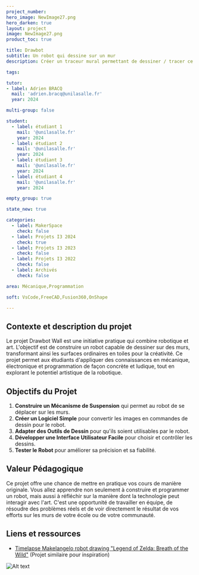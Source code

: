 ```yaml
---
project_number:
hero_image: NewImage27.png
hero_darken: true
layout: project
image: NewImage27.png
product_toc: true

title: Drawbot
subtitle: Un robot qui dessine sur un mur
description: Créer un traceur mural permettant de dessiner / tracer ce que l'on souhaite sur une feuille accroché à un mur. 

tags: 

tutor:
- label: Adrien BRACQ
  mail: 'adrien.bracq@unilasalle.fr'
  year: 2024

multi-group: false

student:
  - label: étudiant 1
    mail: '@unilasalle.fr'
    year: 2024
  - label: étudiant 2
    mail: '@unilasalle.fr'
    year: 2024
  - label: étudiant 3
    mail: '@unilasalle.fr'
    year: 2024
  - label: étudiant 4
    mail: '@unilasalle.fr'
    year: 2024

empty_group: true

state_new: true

categories:
  - label: MakerSpace
    check: false
  - label: Projets I3 2024
    check: true
  - label: Projets I3 2023
    check: false
  - label: Projets I3 2022
    check: false
  - label: Archivés
    check: false

area: Mécanique,Programmation

soft: VsCode,FreeCAD,Fusion360,OnShape

---
```

## Contexte et description du projet  

Le projet Drawbot Wall est une initiative pratique qui combine robotique et art. L'objectif est de construire un robot capable de dessiner sur des murs, transformant ainsi les surfaces ordinaires en toiles pour la créativité. Ce projet permet aux étudiants d'appliquer des connaissances en mécanique, électronique et programmation de façon concrète et ludique, tout en explorant le potentiel artistique de la robotique.

## Objectifs du Projet

1. **Construire un Mécanisme de Suspension** qui permet au robot de se déplacer sur les murs.
2. **Créer un Logiciel Simple** pour convertir les images en commandes de dessin pour le robot.
3. **Adapter des Outils de Dessin** pour qu'ils soient utilisables par le robot.
4. **Développer une Interface Utilisateur Facile** pour choisir et contrôler les dessins.
5. **Tester le Robot** pour améliorer sa précision et sa fiabilité.

## Valeur Pédagogique
Ce projet offre une chance de mettre en pratique vos cours de manière originale. Vous allez apprendre non seulement à construire et programmer un robot, mais aussi à réfléchir sur la manière dont la technologie peut interagir avec l'art. C'est une opportunité de travailler en équipe, de résoudre des problèmes réels et de voir directement le résultat de vos efforts sur les murs de votre école ou de votre communauté.

## Liens et ressources

- [Timelapse Makelangelo robot drawing "Legend of Zelda: Breath of the Wild"](https://www.youtube.com/watch?v=ls3gNxoNtfU) (Projet similaire pour inspiration)

![Alt text](Drawbot-Cable-Plotter-Wall-Painting-Robot-Scribit-Creator-Project-Kit-Polargraph.webp)